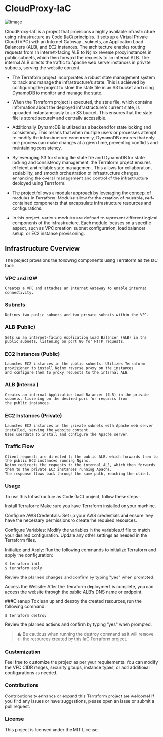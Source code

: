 # CloudProxy-IaC

![image](https://github.com/Ahmadshata/Terraform-project/assets/124501795/ba320c05-5dc1-4423-ba94-73d89cc5286b)

CloudProxy-IaC is a project that provisions a highly available infrastructure using Infrastructure as Code (IaC) principles.
It sets up a Virtual Private Cloud (VPC) with an Internet Gateway , subnets, an Application Load Balancers (ALB), and EC2 instances.
The architecture enables routing requests from an internet-facing ALB to Nginx reverse proxy instances in public subnets,
which then forward the requests to an internal ALB. 
The internal ALB directs the traffic to Apache web server instances in private subnets, serving the website content.

- The Terraform project incorporates a robust state management system to track and manage the infrastructure's state. This is achieved by configuring the project to store the state file in an S3 bucket and using DynamoDB to monitor and manage the state.

- When the Terraform project is executed, the state file, which contains information about the deployed infrastructure's current state, is uploaded instantaneously to an S3 bucket. This ensures that the state file is stored securely and centrally accessible.

- Additionally, DynamoDB is utilized as a backend for state locking and consistency. This means that when multiple users or processes attempt to modify the infrastructure concurrently, DynamoDB ensures that only one process can make changes at a given time, preventing conflicts and maintaining consistency.

- By leveraging S3 for storing the state file and DynamoDB for state locking and consistency management, the Terraform project ensures efficient and reliable state management. This allows for collaboration, scalability, and smooth orchestration of infrastructure changes, enhancing the overall management and control of the infrastructure deployed using Terraform.

- The project follows a modular approach by leveraging the concept of modules in Terraform. Modules allow for the creation of reusable, self-contained components that encapsulate infrastructure resources and configurations.

- In this project, various modules are defined to represent different logical components of the infrastructure. Each module focuses on a specific aspect, such as VPC creation, subnet configuration, load balancer setup, or EC2 instance provisioning.


## Infrastructure Overview

The project provisions the following components using Terraform as the IaC tool:

### VPC and IGW
```
Creates a VPC and attaches an Internet Gateway to enable internet connectivity.
```
### Subnets
```
Defines two public subnets and two private subnets within the VPC.
```
### ALB (Public)
```
Sets up an internet-facing Application Load Balancer (ALB) in the public subnets, listening on port 80 for HTTP requests.
```
### EC2 Instances (Public)
```
Launches EC2 instances in the public subnets. Utilizes Terraform provisioner to install Nginx reverse proxy on the instances
and configure them to proxy requests to the internal ALB.
```
### ALB (Internal)
```
Creates an internal Application Load Balancer (ALB) in the private subnets, listening on the desired port for requests from
the public instances.
```
### EC2 Instances (Private)
```
Launches EC2 instances in the private subnets with Apache web server installed, serving the website content. 
Uses userdata to install and configure the Apache server.
```
### Traffic Flow
```
Client requests are directed to the public ALB, which forwards them to the public EC2 instances running Nginx.
Nginx redirects the requests to the internal ALB, which then forwards them to the private EC2 instances running Apache.
The response flows back through the same path, reaching the client.
```
### Usage
To use this Infrastructure as Code (IaC) project, follow these steps:

Install Terraform: Make sure you have Terraform installed on your machine.

Configure AWS Credentials: Set up your AWS credentials and ensure they have the necessary permissions to create the required resources.

Configure Variables: Modify the variables in the variables.tf file to match your desired configuration. Update any other settings as needed in the Terraform files.

Initialize and Apply: Run the following commands to initialize Terraform and apply the configuration:
```
$ terraform init
$ terraform apply
```
Review the planned changes and confirm by typing "yes" when prompted.

Access the Website: After the Terraform deployment is complete, you can access the website through the public ALB's DNS name or endpoint.

###Cleanup
To clean up and destroy the created resources, run the following command:
```
$ terraform destroy
```
Review the planned actions and confirm by typing "yes" when prompted.

> :warning: Be cautious when running the destroy command as it will remove all the resources created by this IaC Terraform project.

### Customization
Feel free to customize the project as per your requirements. You can modify the VPC CIDR ranges, security groups, instance types, or add additional configurations as needed.

### Contributions
Contributions to enhance or expand this Terraform project are welcome! If you find any issues or have suggestions, please open an issue or submit a pull request.

### License
This project is licensed under the MIT License.




